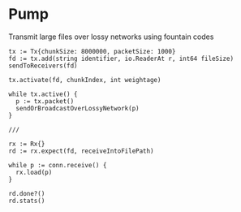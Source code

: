 # Pump
Transmit large files over lossy networks using fountain codes

```
tx := Tx{chunkSize: 8000000, packetSize: 1000}
fd := tx.add(string identifier, io.ReaderAt r, int64 fileSize)
sendToReceivers(fd)

tx.activate(fd, chunkIndex, int weightage)

while tx.active() {
  p := tx.packet()
  sendOrBroadcastOverLossyNetwork(p)
}

///

rx := Rx{}
rd := rx.expect(fd, receiveIntoFilePath)

while p := conn.receive() {
  rx.load(p)
}

rd.done?()
rd.stats()
```

